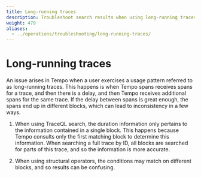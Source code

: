 ```yaml
---
title: Long-running traces
description: Troubleshoot search results when using long-running traces
weight: 479
aliases:
  - ../operations/troubleshooting/long-running-traces/
---
```


# Long-running traces

An issue arises in Tempo when a user exercises a usage pattern referred to as
long-running traces. This happens is when Tempo spans receives spans for a
trace, and then there is a delay, and then Tempo receives additional spans for
the same trace. If the delay between spans is great enough, the spans end up in
different blocks, which can lead to inconsistency in a few ways.

1. When using TraceQL search, the duration information only pertains to the
   information contained in a single block. This happens because Tempo consults
   only the first matching block to determine this information. When searching a full
   trace by ID, all blocks are searched for parts of this trace,
   and so the information is more accurate.

1. When using structural operators, the conditions may match on different
   blocks, and so results can be confusing.
